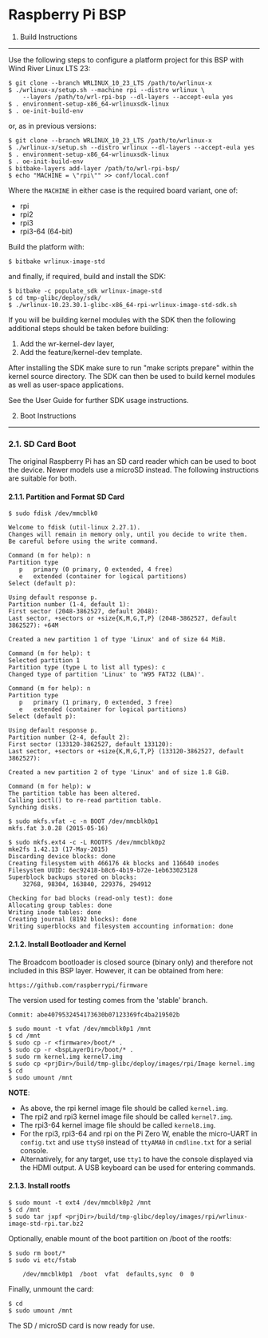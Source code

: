 Raspberry Pi BSP
================

1. Build Instructions
---------------------

Use the following steps to configure a platform project for this BSP with
Wind River Linux LTS 23:

    $ git clone --branch WRLINUX_10_23_LTS /path/to/wrlinux-x
    $ ./wrlinux-x/setup.sh --machine rpi --distro wrlinux \
        --layers /path/to/wrl-rpi-bsp --dl-layers --accept-eula yes
    $ . environment-setup-x86_64-wrlinuxsdk-linux
    $ . oe-init-build-env

or, as in previous versions:

    $ git clone --branch WRLINUX_10_23_LTS /path/to/wrlinux-x
    $ ./wrlinux-x/setup.sh --distro wrlinux --dl-layers --accept-eula yes
    $ . environment-setup-x86_64-wrlinuxsdk-linux
    $ . oe-init-build-env
    $ bitbake-layers add-layer /path/to/wrl-rpi-bsp/
    $ echo "MACHINE = \"rpi\"" >> conf/local.conf

Where the `MACHINE` in either case is the required board variant, one of:

  * rpi
  * rpi2
  * rpi3
  * rpi3-64 (64-bit)

Build the platform with:

    $ bitbake wrlinux-image-std

and finally, if required, build and install the SDK:

    $ bitbake -c populate_sdk wrlinux-image-std
    $ cd tmp-glibc/deploy/sdk/
    $ ./wrlinux-10.23.30.1-glibc-x86_64-rpi-wrlinux-image-std-sdk.sh

If you will be building kernel modules with the SDK then the following
additional steps should be taken before building:

  1. Add the wr-kernel-dev layer,
  2. Add the feature/kernel-dev template.

After installing the SDK make sure to run "make scripts prepare" within the
kernel source directory. The SDK can then be used to build kernel modules as
well as user-space applications.

See the User Guide for further SDK usage instructions.


2. Boot Instructions
--------------------

### 2.1. SD Card Boot

The original Raspberry Pi has an SD card reader which can be used to boot the
device. Newer models use a microSD instead. The following instructions are
suitable for both.

#### 2.1.1. Partition and Format SD Card

    $ sudo fdisk /dev/mmcblk0

    Welcome to fdisk (util-linux 2.27.1).
    Changes will remain in memory only, until you decide to write them.
    Be careful before using the write command.

    Command (m for help): n
    Partition type
       p   primary (0 primary, 0 extended, 4 free)
       e   extended (container for logical partitions)
    Select (default p):

    Using default response p.
    Partition number (1-4, default 1):
    First sector (2048-3862527, default 2048):
    Last sector, +sectors or +size{K,M,G,T,P} (2048-3862527, default 3862527): +64M

    Created a new partition 1 of type 'Linux' and of size 64 MiB.

    Command (m for help): t
    Selected partition 1
    Partition type (type L to list all types): c
    Changed type of partition 'Linux' to 'W95 FAT32 (LBA)'.

    Command (m for help): n
    Partition type
       p   primary (1 primary, 0 extended, 3 free)
       e   extended (container for logical partitions)
    Select (default p):

    Using default response p.
    Partition number (2-4, default 2):
    First sector (133120-3862527, default 133120):
    Last sector, +sectors or +size{K,M,G,T,P} (133120-3862527, default 3862527):

    Created a new partition 2 of type 'Linux' and of size 1.8 GiB.

    Command (m for help): w
    The partition table has been altered.
    Calling ioctl() to re-read partition table.
    Synching disks.

    $ sudo mkfs.vfat -c -n BOOT /dev/mmcblk0p1
    mkfs.fat 3.0.28 (2015-05-16)

    $ sudo mkfs.ext4 -c -L ROOTFS /dev/mmcblk0p2
    mke2fs 1.42.13 (17-May-2015)
    Discarding device blocks: done
    Creating filesystem with 466176 4k blocks and 116640 inodes
    Filesystem UUID: 6ec92418-b8c6-4b19-b72e-1eb633023128
    Superblock backups stored on blocks:
        32768, 98304, 163840, 229376, 294912

    Checking for bad blocks (read-only test): done
    Allocating group tables: done
    Writing inode tables: done
    Creating journal (8192 blocks): done
    Writing superblocks and filesystem accounting information: done

#### 2.1.2. Install Bootloader and Kernel

The Broadcom bootloader is closed source (binary only) and therefore not
included in this BSP layer. However, it can be obtained from here:

    https://github.com/raspberrypi/firmware

The version used for testing comes from the 'stable' branch.

	Commit: abe4079532454173630b07123369fc4ba219502b

    $ sudo mount -t vfat /dev/mmcblk0p1 /mnt
    $ cd /mnt
    $ sudo cp -r <firmware>/boot/* .
    $ sudo cp -r <bspLayerDir>/boot/* .
    $ sudo rm kernel.img kernel7.img
    $ sudo cp <prjDir>/build/tmp-glibc/deploy/images/rpi/Image kernel.img
    $ cd
    $ sudo umount /mnt

**NOTE**:
  * As above, the rpi kernel image file should be called `kernel.img`.
  * The rpi2 and rpi3 kernel image file should be called `kernel7.img`.
  * The rpi3-64 kernel image file should be called `kernel8.img`.
  * For the rpi3, rpi3-64 and rpi on the Pi Zero W, enable the micro-UART in
    `config.txt` and use `ttyS0` instead of `ttyAMA0` in `cmdline.txt` for a
    serial console.
  * Alternatively, for any target, use `tty1` to have the console displayed
    via the HDMI output. A USB keyboard can be used for entering commands.

#### 2.1.3. Install rootfs

    $ sudo mount -t ext4 /dev/mmcblk0p2 /mnt
    $ cd /mnt
    $ sudo tar jxpf <prjDir>/build/tmp-glibc/deploy/images/rpi/wrlinux-image-std-rpi.tar.bz2

Optionally, enable mount of the boot partition on /boot of the rootfs:

    $ sudo rm boot/*
    $ sudo vi etc/fstab

        /dev/mmcblk0p1  /boot  vfat  defaults,sync  0  0

Finally, unmount the card:

    $ cd
    $ sudo umount /mnt

The SD / microSD card is now ready for use.

